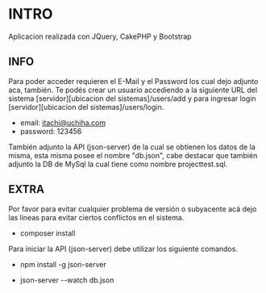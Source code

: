 # INTRO

Aplicacion realizada con JQuery, CakePHP y Bootstrap

## INFO 

Para poder acceder requieren el E-Mail y el Password los cual dejo adjunto aca, también. Te podés crear un usuario accediendo a la siguiente URL del sistema
[servidor][ubicacion del sistemas]/users/add y para ingresar login [servidor][ubicacion del sistemas]/users/login. 

- email: itachi@uchiha.com 
- password: 123456

También adjunto la API (json-server) de la cual se obtienen los datos de la misma, esta misma posee el nombre "db.json", cabe destacar que también adjunto la DB de MySql
la cual tiene como nombre projecttest.sql.

## EXTRA 

Por favor para evitar cualquier problema de versión o subyacente acá dejo las lineas para evitar ciertos conflictos en el sistema.

- composer install

Para iniciar la API (json-server) debe utilizar los siguiente comandos.

- npm install -g json-server

- json-server --watch db.json
